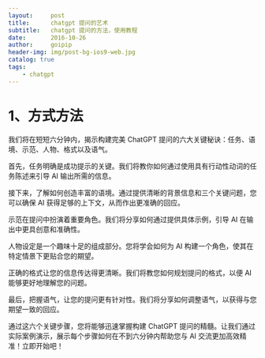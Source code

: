 ```yaml
---
layout:     post
title:      chatgpt 提问的艺术
subtitle:   chatgpt 提问的方法，使用教程
date:       2016-10-26
author:     goipip
header-img: img/post-bg-ios9-web.jpg
catalog: true
tags:
    - chatgpt
---
```



# 1、方式方法
我们将在短短六分钟内，揭示构建完美 ChatGPT 提问的六大关键秘诀：任务、语境、示范、人物、格式以及语气。

首先，任务明确是成功提示的关键。我们将教你如何通过使用具有行动性动词的任务陈述来引导 AI 输出所需的信息。

接下来，了解如何创造丰富的语境。通过提供清晰的背景信息和三个关键问题，您可以确保 AI 获得足够的上下文，从而作出更准确的回应。

示范在提问中扮演着重要角色。我们将分享如何通过提供具体示例，引导 AI 在输出中更具创意和准确性。

人物设定是一个趣味十足的组成部分。您将学会如何为 AI 构建一个角色，使其在特定情景下更贴合您的期望。

正确的格式让您的信息传达得更清晰。我们将教您如何规划提问的格式，以便 AI 能够更好地理解您的问题。

最后，把握语气，让您的提问更有针对性。我们将分享如何调整语气，以获得与您期望一致的回应。

通过这六个关键步骤，您将能够迅速掌握构建 ChatGPT 提问的精髓。让我们通过实际案例演示，展示每个步骤如何在不到六分钟内帮助您与 AI 交流更加高效精准！立即开始吧！
